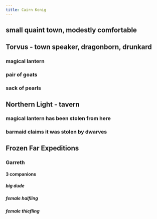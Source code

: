 ```yaml
---
title: Cairn Konig
---
```


## small quaint town, modestly comfortable
## Torvus - town speaker, dragonborn, drunkard
### magical lantern
### pair of goats
### sack of pearls
## Northern Light - tavern
### magical lantern has been stolen from here
### barmaid claims it was stolen by dwarves
## Frozen Far Expeditions
### Garreth
#### 3 companions
##### big dude
##### female halfling
##### female thiefling
